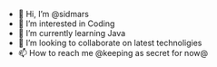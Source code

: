 - 👋 Hi, I’m @sidmars
- 👀 I’m interested in Coding
- 🌱 I’m currently learning Java
- 💞️ I’m looking to collaborate on latest technoligies
- 📫 How to reach me @keeping as secret for now@

<!---
sidmars/sidmars is a ✨ special ✨ repository because its `README.md` (this file) appears on your GitHub profile.
You can click the Preview link to take a look at your changes.
--->
